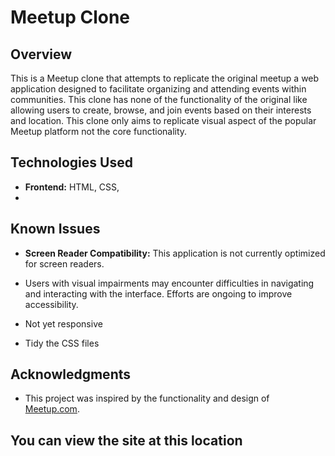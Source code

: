 # Meetup Clone

## Overview
This is a Meetup clone that attempts to replicate the original meetup a web application designed to facilitate organizing and attending events within communities. 
This clone has none of the functionality of the original like allowing users to create, browse, and join events based on their interests and location.
This clone only aims to replicate visual aspect of the popular Meetup platform not the core
functionality.


## Technologies Used
- **Frontend:** HTML, CSS,
-
## Known Issues
- **Screen Reader Compatibility:** This application is not currently optimized for screen readers.
- Users with visual impairments may encounter difficulties in navigating and interacting with the interface. Efforts are ongoing to improve accessibility.

- Not yet responsive
- Tidy the CSS files


## Acknowledgments
- This project was inspired by the functionality and design of [Meetup.com](https://www.meetup.com/).


## You can view the site at this location